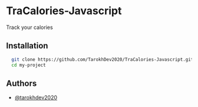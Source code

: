# TraCalories-Javascript

Track your calories


## Installation

```bash
  git clone https://github.com/TarokhDev2020/TraCalories-Javascript.git
  cd my-project
```

## Authors

- [@tarokhdev2020](https://www.github.com/TarokhDev2020)
